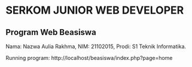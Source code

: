 # SERKOM JUNIOR WEB DEVELOPER
## Program Web Beasiswa

Nama: Nazwa Aulia Rakhma, 
NIM: 21102015,
Prodi: S1 Teknik Informatika.

Running program:
http://localhost/beasiswa/index.php?page=home
